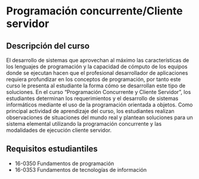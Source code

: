 # Programación concurrente/Cliente servidor

## Descripción del curso
El desarrollo de sistemas que aprovechan al máximo las características de los lenguajes de programación y la capacidad de cómputo de los equipos donde se ejecutan hacen que el profesional desarrollador de aplicaciones requiera profundizar en los conceptos de programación, por tanto este curso le presenta al estudiante la forma cómo se desarrollan este tipo de soluciones. En el curso “Programación Concurrente y Cliente Servidor”, los estudiantes determinan los requerimientos y el desarrollo de sistemas informáticos mediante el uso de la programación orientada a objetos. Como principal actividad de aprendizaje del curso, los estudiantes realizan observaciones de situaciones del mundo real y plantean soluciones para un sistema elemental utilizando la programación concurrente y las modalidades de ejecución cliente servidor.   

## Requisitos estudiantiles
- 16-0350 Fundamentos de programación
- 16-0353 Fundamentos de tecnologías de información
